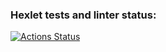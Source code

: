 ### Hexlet tests and linter status:
[![Actions Status](https://github.com/dzagoruiko/qa-auto-engineer-javascript-project-44/actions/workflows/hexlet-check.yml/badge.svg)](https://github.com/dzagoruiko/qa-auto-engineer-javascript-project-44/actions)